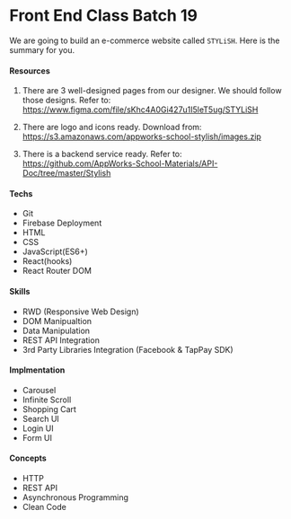 # Front End Class Batch 19

We are going to build an e-commerce website called `STYLiSH`. Here is the summary for you.

#### Resources

1. There are 3 well-designed pages from our designer. We should follow those designs.
   Refer to: https://www.figma.com/file/sKhc4A0Gi427u1I5leT5ug/STYLiSH

2. There are logo and icons ready.
   Download from: https://s3.amazonaws.com/appworks-school-stylish/images.zip

3. There is a backend service ready.
   Refer to: https://github.com/AppWorks-School-Materials/API-Doc/tree/master/Stylish

#### Techs

- Git
- Firebase Deployment
- HTML
- CSS
- JavaScript(ES6+)
- React(hooks)
- React Router DOM

#### Skills

- RWD (Responsive Web Design)
- DOM Manipualtion
- Data Manipulation
- REST API Integration
- 3rd Party Libraries Integration (Facebook & TapPay SDK)

#### Implmentation

- Carousel
- Infinite Scroll
- Shopping Cart
- Search UI
- Login UI
- Form UI

#### Concepts

- HTTP
- REST API
- Asynchronous Programming
- Clean Code
